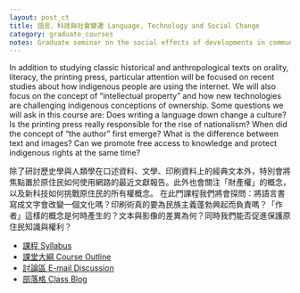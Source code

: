 ```yaml
---
layout: post_ct
title: 語言、科技與社會變遷 Language, Technology and Social Change
category: graduate_courses
notes: Graduate seminar on the social effects of developments in communications technology, including writing, the printing press, the internet, and mobile communications. (Discontinued.)
---
```


In addition to studying classic historical and anthropological texts on orality, literacy, the printing press, particular attention will be focused on recent studies about how indigenous people are using the internet. We will also focus on the concept of “intellectual property” and how new technologies are challenging indigenous conceptions of ownership. Some questions we will ask in this course are: Does writing a language down change a culture? Is the printing press really responsible for the rise of nationalism? When did the concept of “the author” first emerge? What is the difference between text and images? Can we promote free access to knowledge and protect indigenous rights at the same time?

除了研討歷史學與人類學在口述資料、文學、印刷資料上的經典文本外，特別會將焦點置於原住民如何使用網路的最近文獻報告。此外也會關注「財產權」的概念，以及新科技如何挑戰原住民的所有權概念。 在此門課程我們將會探問：將語言書寫成文字會改變一個文化嗎？印刷術真的要為民族主義蓬勃興起而負責嗎？「作者」這樣的概念是何時產生的？文本與影像的差異為何？同時我們能否促進保護原住民知識與權利？

* [課程 Syllabus][syllabus]
* [課堂大綱 Course Outline][outline]
* [討論區 E-mail Discussion][edisc]
* [部落格 Class Blog][cblog]

[syllabus]:http://docs.google.com/Doc?id=dfqcv2wx_163gggmprf5
[outline]:http://spreadsheets.google.com/pub?key=pkqVYyiPlxAMTZJ1Ftg9VNg
[edisc]:http://groups.google.com/group/lang-tech-2008
[cblog]:http://lang-tech-08.blogspot.com/